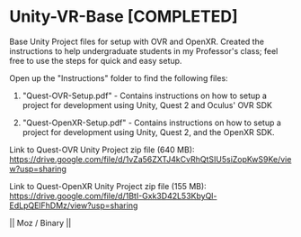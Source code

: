 # Unity-VR-Base [COMPLETED]
Base Unity Project files for setup with OVR and OpenXR. Created the instructions to help undergraduate students in my Professor's class; feel free to use the steps for quick and easy setup.

Open up the "Instructions" folder to find the following files:

1. "Quest-OVR-Setup.pdf" - Contains instructions on how to setup a project for development using Unity, Quest 2 and Oculus' OVR SDK

2. "Quest-OpenXR-Setup.pdf" - Contains instructions on how to setup a project for development using Unity, Quest 2, and the OpenXR SDK.
	
Link to Quest-OVR Unity Project zip file (640 MB): https://drive.google.com/file/d/1vZa56ZXTJ4kCvRhQtSIU5siZopKwS9Ke/view?usp=sharing

Link to Quest-OpenXR Unity Project zip file (155 MB): https://drive.google.com/file/d/1BtI-Gxk3D42L53KbyQl-EdLpQElFhDMz/view?usp=sharing


|| Moz / Binary ||



